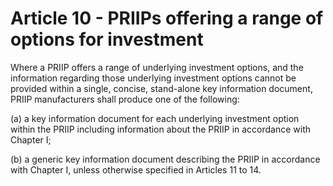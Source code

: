 # Article 10 - PRIIPs offering a range of options for investment


Where a PRIIP offers a range of underlying investment options, and the information regarding those underlying investment options cannot be provided within a single, concise, stand-alone key information document, PRIIP manufacturers shall produce one of the following:

(a) a key information document for each underlying investment option within the PRIIP including information about the PRIIP in accordance with Chapter I;

(b) a generic key information document describing the PRIIP in accordance with Chapter I, unless otherwise specified in Articles 11 to 14.
